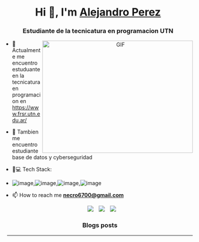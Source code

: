 <h1 align="center">Hi 👋, I'm <a href="https://100rabhcsmc.github.io/Me.io/" target="blank">
Alejandro Perez</a></h1>
<h3 align="center">Estudiante de la tecnicatura en programacion UTN </h3>


<a target="_blank" align="center">
  <img align="right" top="500" height="300" width="400" alt="GIF" src="https://media.giphy.com/media/SWoSkN6DxTszqIKEqv/giphy.gif">
</a>

- 🔭 Actualmente me encuentro estuduante en la tecnicatura en programacion en https://www.frsr.utn.edu.ar/ </a>


- 🤝 Tambien me encuentro estudiante base de datos y cyberseguridad 

- 🌱💻 Tech Stack:
- ![image](https://github.com/user-attachments/assets/21142d48-f2c0-49fe-83db-16221d745396),![image](https://github.com/user-attachments/assets/94efaafd-ced0-40e4-909b-a97b5aefe3ba),![image](https://github.com/user-attachments/assets/69c25662-7f0e-4cca-98f6-27a60bda36a9),![image](https://github.com/user-attachments/assets/27901bf0-0905-41cb-bc45-70d8620a9510)

- 📫 How to reach me **necro6700@gmail.com**



<p align="center">

 <div align="center"  class="icons-social" style="margin-left: 10px;">
        <a style="margin-left: 10px;"  target="_blank" href="https://www.linkedin.com/in/ale-omg-990331323/">
			<img src="https://img.icons8.com/doodle/40/000000/linkedin--v2.png"></a>
        <a style="margin-left: 10px;" target="_blank" href="https://github.com/NONFLOKY">
		<img src="https://img.icons8.com/doodle/40/000000/github--v1.png"></a>
        <a style="margin-left: 10px;" target="_blank" href="https://www.instagram.com/aalejandro.pd/">
			<img src="https://img.icons8.com/doodle/40/000000/instagram-new--v2.png"></a>
	
	
</p>

### Blogs posts



---
